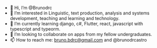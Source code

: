 - 👋 Hi, I’m @Brunodrc
- 👀 I’m interested in Linguistic, text production, analysis and systems development, teaching and learning and technology.
- 🌱 I’m currently learning django, c#, Flutter, react, javascript with typescript and typeorm.
- 💞️ I’m looking to collaborate on apps from my fellow undergraduates.
- 📫 How to reach me: bruno.bdrc@gmail.com and @brunodrcastro

<!---
Brunodrc/Brunodrc is a ✨ special ✨ repository because its `README.md` (this file) appears on your GitHub profile.
You can click the Preview link to take a look at your changes.
--->
